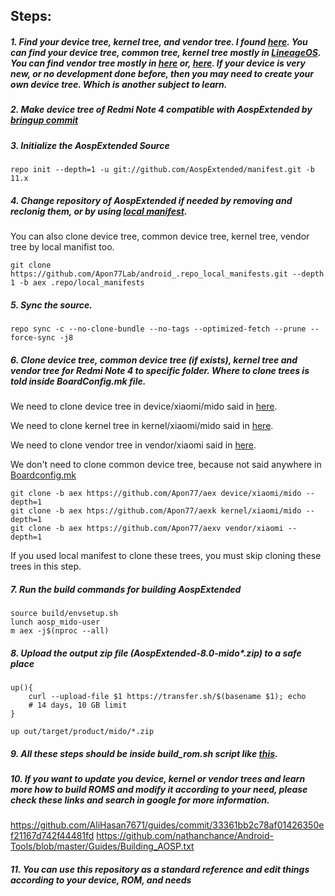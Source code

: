 ## Steps:
##### 1. Find your device tree, kernel tree, and vendor tree. I found [here](https://github.com/zeelog/). You can find your device tree, common tree, kernel tree mostly in [LineageOS](https://github.com/LineageOS/). You can find vendor tree mostly in [here](https://gitlab.com/the-muppets/proprietary_vendor_xiaomi) or, [here](https://github.com/TheMuppets). If your device is very new, or no development done before, then you may need to create your own device tree. Which is another subject to learn.
##### 2. Make device tree of Redmi Note 4 compatible with AospExtended by [bringup commit](https://github.com/Apon77/aex/commit/7b64c1c6cc477ea44e50664e4e9c6739ffcd7054)
##### 3. Initialize the AospExtended Source
`repo init --depth=1 -u git://github.com/AospExtended/manifest.git -b 11.x`


##### 4. Change repository of AospExtended if needed by removing and reclonig them, or by using [local manifest](https://forum.xda-developers.com/t/learn-about-the-repo-tool-manifests-and-local-manifests-and-5-important-tips.2329228/).

You can also clone device tree, common device tree, kernel tree, vendor tree by local manifist too.


`git clone https://github.com/Apon77Lab/android_.repo_local_manifests.git --depth 1 -b aex .repo/local_manifests`

##### 5. Sync the source.

`repo sync -c --no-clone-bundle --no-tags --optimized-fetch --prune --force-sync -j8`

##### 6. Clone device tree, common device tree (if exists), kernel tree and vendor tree for Redmi Note 4 to specific folder. Where to clone trees is told inside BoardConfig.mk file.

We need to clone device tree in device/xiaomi/mido said in [here](https://github.com/Apon77/aex/blob/aex/BoardConfig.mk#L17).

We need to clone kernel tree in kernel/xiaomi/mido said in [here](https://github.com/Apon77/aex/blob/aex/BoardConfig.mk#L48).

We need to clone vendor tree in vendor/xiaomi said in [here](https://github.com/Apon77/aex/blob/aex/BoardConfig.mk#L167).

We don't need to clone common device tree, because not said anywhere in [Boardconfig.mk](https://github.com/Apon77/aex/blob/aex/BoardConfig.mk)
```
git clone -b aex https://github.com/Apon77/aex device/xiaomi/mido --depth=1
git clone -b aex htps://github.com/Apon77/aexk kernel/xiaomi/mido --depth=1
git clone -b aex https://github.com/Apon77/aexv vendor/xiaomi --depth=1
```

If you used local manifest to clone these trees, you must skip cloning these trees in this step.

##### 7. Run the build commands for building AospExtended

```
source build/envsetup.sh
lunch aosp_mido-user
m aex -j$(nproc --all)
```

##### 8. Upload the output zip file (AospExtended-8.0-mido*.zip) to a safe place
```
up(){
	curl --upload-file $1 https://transfer.sh/$(basename $1); echo
	# 14 days, 10 GB limit
}

up out/target/product/mido/*.zip
```
##### 9. All these steps should be inside build_rom.sh script like [this](https://github.com/Apon77/mido-AospExtended-Apon77/blob/main/build_rom.sh).
##### 10. If you want to update you device, kernel or vendor trees and learn more how to build ROMS and modify it according to your need, please check these links and search in google for more information.
https://github.com/AliHasan7671/guides/commit/33361bb2c78af01426350ef21167d742f44481fd
https://github.com/nathanchance/Android-Tools/blob/master/Guides/Building_AOSP.txt
##### 11. You can use this repository as a standard reference and edit things according to your device, ROM, and needs
